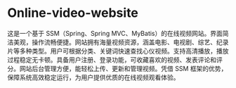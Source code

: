 # Online-video-website
这是一个基于 SSM（Spring、Spring MVC、MyBatis）的在线视频网站。界面简洁美观，操作流畅便捷。网站拥有海量视频资源，涵盖电影、电视剧、综艺、纪录片等多种类型。用户可根据分类、关键词快速查找心仪视频。支持高清播放，播放过程稳定无卡顿。具备用户注册、登录功能，可收藏喜欢的视频、发表评论和评分。网站后台管理方便，能轻松上传、更新和管理视频。凭借 SSM 框架的优势，保障系统高效稳定运行，为用户提供优质的在线视频观看体验。 
